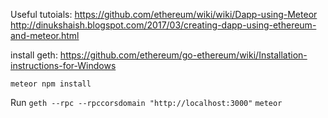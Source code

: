 Useful tutoials:
https://github.com/ethereum/wiki/wiki/Dapp-using-Meteor
http://dinukshaish.blogspot.com/2017/03/creating-dapp-using-ethereum-and-meteor.html


install geth: https://github.com/ethereum/go-ethereum/wiki/Installation-instructions-for-Windows

`meteor npm install`

Run
```geth --rpc --rpccorsdomain "http://localhost:3000"```
```meteor```

